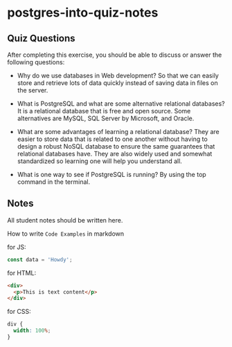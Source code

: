 # postgres-into-quiz-notes

## Quiz Questions

After completing this exercise, you should be able to discuss or answer the following questions:

- Why do we use databases in Web development?
  So that we can easily store and retrieve lots of data quickly instead of saving data in files on the server.

- What is PostgreSQL and what are some alternative relational databases?
  It is a relational database that is free and open source. Some alternatives are MySQL, SQL Server by Microsoft, and Oracle.

- What are some advantages of learning a relational database?
  They are easier to store data that is related to one another without having to design a robust NoSQL database to ensure the same guarantees that relational databases have. They are also widely used and somewhat standardized so learning one will help you understand all.

- What is one way to see if PostgreSQL is running?
  By using the top command in the terminal.

## Notes

All student notes should be written here.

How to write `Code Examples` in markdown

for JS:

```javascript
const data = 'Howdy';
```

for HTML:

```html
<div>
  <p>This is text content</p>
</div>
```

for CSS:

```css
div {
  width: 100%;
}
```
